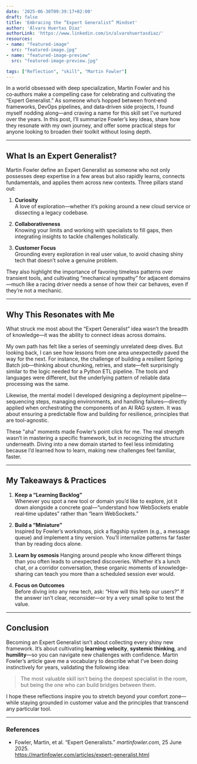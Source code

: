 ```yaml
---
date: '2025-06-30T09:39:17+02:00'
draft: false
title: 'Embracing the “Expert Generalist” Mindset'
author: 'Álvaro Huertas Díaz'
authorLink: 'https://www.linkedin.com/in/alvarohuertasdiaz/'
resources:
- name: "featured-image"
  src: "featured-image.jpg"
- name: "featured-image-preview"
  src: "featured-image-preview.jpg"

tags: ["Reflection", "skill", "Martin Fowler"]
---
```


In a world obsessed with deep specialization, Martin Fowler and his co‑authors make a compelling case for celebrating and cultivating the “Expert Generalist.” As someone who’s hopped between front‑end frameworks, DevOps pipelines, and data‑driven side projects, I found myself nodding along—and craving a name for this skill set I’ve nurtured over the years. In this post, I’ll summarize Fowler’s key ideas, share how they resonate with my own journey, and offer some practical steps for anyone looking to broaden their toolkit without losing depth.

---

## What Is an Expert Generalist?

Martin Fowler define an Expert Generalist as someone who not only possesses deep expertise in a few areas but also rapidly learns, connects fundamentals, and applies them across new contexts. Three pillars stand out:

1. **Curiosity**  
   A love of exploration—whether it’s poking around a new cloud service or dissecting a legacy codebase.

2. **Collaborativeness**  
   Knowing your limits and working with specialists to fill gaps, then integrating insights to tackle challenges holistically.

3. **Customer Focus**  
   Grounding every exploration in real user value, to avoid chasing shiny tech that doesn’t solve a genuine problem.

They also highlight the importance of favoring timeless patterns over transient tools, and cultivating “mechanical sympathy” for adjacent domains—much like a racing driver needs a sense of how their car behaves, even if they’re not a mechanic.

---

## Why This Resonates with Me

What struck me most about the “Expert Generalist” idea wasn’t the breadth of knowledge—it was the ability to connect ideas across domains. 

My own path has felt like a series of seemingly unrelated deep dives. But looking back, I can see how lessons from one area unexpectedly paved the way for the next. For instance, the challenge of building a resilient Spring Batch job—thinking about chunking, retries, and state—felt surprisingly similar to the logic needed for a Python ETL pipeline. The tools and languages were different, but the underlying pattern of reliable data processing was the same. 

Likewise, the mental model I developed designing a deployment pipeline—sequencing steps, managing environments, and handling failures—directly applied when orchestrating the components of an AI RAG system. It was about ensuring a predictable flow and building for resilience, principles that are tool-agnostic. 


These "aha" moments made Fowler’s point click for me. The real strength wasn’t in mastering a specific framework, but in recognizing the structure underneath. Diving into a new domain started to feel less intimidating because I’d learned how to learn, making new challenges feel familiar, faster. 

---

## My Takeaways & Practices

1. **Keep a “Learning Backlog”**  
   Whenever you spot a new tool or domain you’d like to explore, jot it down alongside a concrete goal—“understand how WebSockets enable real‑time updates” rather than “learn WebSockets.”

2. **Build a “Miniature”**  
   Inspired by Fowler’s workshops, pick a flagship system (e.g., a message queue) and implement a tiny version. You’ll internalize patterns far faster than by reading docs alone.

3. **Learn by osmosis**
    Hanging around people who know different things than you often leads to unexpected discoveries. Whether it’s a lunch chat, or a corridor conversation, these organic moments of knowledge-sharing can teach you more than a scheduled session ever would.

4. **Focus on Outcomes**  
   Before diving into any new tech, ask: “How will this help our users?” If the answer isn’t clear, reconsider—or try a very small spike to test the value.

---

## Conclusion

Becoming an Expert Generalist isn’t about collecting every shiny new framework. It’s about cultivating **learning velocity**, **systemic thinking**, and **humility**—so you can navigate new challenges with confidence. Martin Fowler’s article gave me a vocabulary to describe what I’ve been doing instinctively for years, validating the following idea:
> The most valuable skill isn't being the deepest specialist in the room, but being the one who can build bridges between them.

I hope these reflections inspire you to stretch beyond your comfort zone—while staying grounded in customer value and the principles that transcend any particular tool.

---

### References

- Fowler, Martin, et al. “Expert Generalists.” *martinfowler.com*, 25 June 2025.  
  <https://martinfowler.com/articles/expert-generalist.html>  